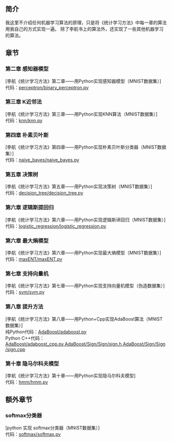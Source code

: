 <!--
@Author: darcy
@Date:   2018-12-06
@Email:  darcy@ezkj.com
@Last modified by:   darcy
@Last modified time: 2018-12-06
-->


## 简介
我这里不介绍任何机器学习算法的原理，只是将《统计学习方法》中每一章的算法用我自己的方式实现一遍。
除了李航书上的算法外，还实现了一些其他机器学习的算法。

## 章节

### 第二章 感知器模型
[李航《统计学习方法》第二章——用Python实现感知器模型（MNIST数据集）]
<br>代码：[perceptron/binary_perceptron.py](https://github.com/ouyangmingyuan/lihang/blob/master/perceptron/binary_perceptron.py)

### 第三章 K近邻法
[李航《统计学习方法》第三章——用Python实现KNN算法（MNIST数据集）]
<br>代码：[knn/knn.py](https://github.com/ouyangmingyuan/lihang/blob/master/knn/knn.py)

### 第四章 朴素贝叶斯
[李航《统计学习方法》第四章——用Python实现朴素贝叶斯分类器（MNIST数据集）]
<br>代码：[naive_bayes/naive_bayes.py](https://github.com/ouyangmingyuan/lihang/blob/master/naive_bayes/naive_bayes.py)

### 第五章 决策树
[李航《统计学习方法》第五章——用Python实现决策树（MNIST数据集）]
<br>代码：[decision_tree/decision_tree.py](https://github.com/ouyangmingyuan/lihang/blob/master/decision_tree/decision_tree.py)

### 第六章 逻辑斯提回归
[李航《统计学习方法》第六章——用Python实现逻辑斯谛回归（MNIST数据集）]
<br>代码：[logistic_regression/logistic_regression.py](https://github.com/ouyangmingyuan/lihang/blob/master/logistic_regression/logistic_regression.py)

### 第六章 最大熵模型
[李航《统计学习方法》第六章——用Python实现最大熵模型（MNIST数据集）]
<br>代码：[maxENT/maxENT.py](https://github.com/ouyangmingyuan/lihang/blob/master/maxENT/maxENT.py)

### 第七章 支持向量机
[李航《统计学习方法》第七章——用Python实现支持向量机模型（伪造数据集）]
<br>代码：[svm/svm.py](https://github.com/ouyangmingyuan/lihang/blob/master/svm/svm.py)

### 第八章 提升方法
[李航《统计学习方法》第八章——用Python+Cpp实现AdaBoost算法（MNIST数据集）]
<br>纯Python代码：[AdaBoost/adaboost.py](https://github.com/ouyangmingyuan/lihang/blob/master/AdaBoost/adaboost.py)
<br>Python C++代码：[AdaBoost/adaboost_cpp.py](https://github.com/ouyangmingyuan/lihang/blob/master/AdaBoost/adaboost_cpp.py),[AdaBoost/Sign/Sign/sign.h](https://github.com/ouyangmingyuan/lihang/blob/master/AdaBoost/Sign/Sign/sign.h),[AdaBoost/Sign/Sign/sign.cpp](https://github.com/ouyangmingyuan/lihang/blob/master/AdaBoost/Sign/Sign/sign.cpp)

### 第十章 隐马尔科夫模型
[李航《统计学习方法》第十章——用Python实现隐马尔科夫模型]
<br>代码：[hmm/hmm.py](https://github.com/ouyangmingyuan/lihang/blob/master/hmm/hmm.py)


## 额外章节

### softmax分类器
[python 实现 softmax分类器（MNIST数据集）]
<br>代码：[softmax/softmax.py](https://github.com/ouyangmingyuan/lihang/blob/master/softmax/softmax.py)
